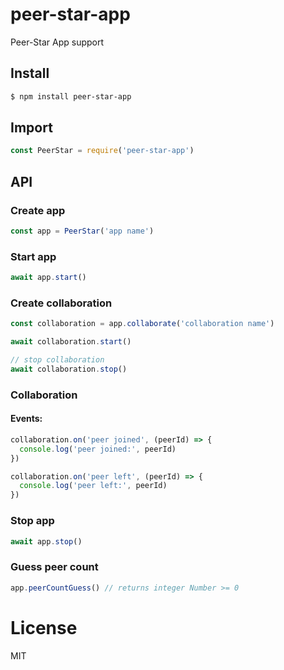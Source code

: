 # peer-star-app

Peer-Star App support

## Install

```bash
$ npm install peer-star-app
```

## Import

```js
const PeerStar = require('peer-star-app')
```

## API

### Create app

```js
const app = PeerStar('app name')
```

### Start app

```js
await app.start()
```

### Create collaboration

```js
const collaboration = app.collaborate('collaboration name')

await collaboration.start()

// stop collaboration
await collaboration.stop()
```

### Collaboration

#### Events:

```js
collaboration.on('peer joined', (peerId) => {
  console.log('peer joined:', peerId)
})
```

```js
collaboration.on('peer left', (peerId) => {
  console.log('peer left:', peerId)
})
```

### Stop app

```js
await app.stop()
```

### Guess peer count

```js
app.peerCountGuess() // returns integer Number >= 0
```


# License

MIT
